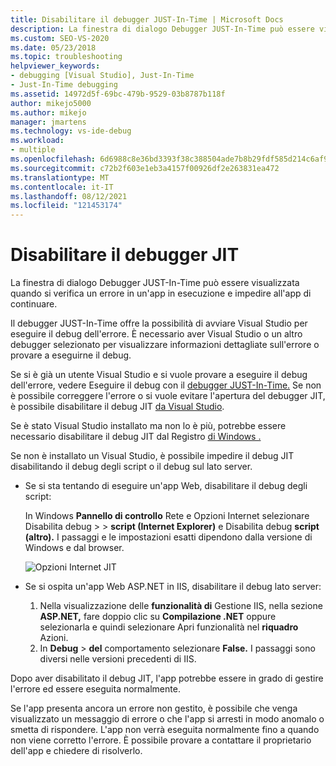 ```yaml
---
title: Disabilitare il debugger JUST-In-Time | Microsoft Docs
description: La finestra di dialogo Debugger JUST-In-Time può essere visualizzata quando si verifica un errore in un'app. Informazioni sulle operazioni che è possibile eseguire in questo caso e sui modi per impedirlo.
ms.custom: SEO-VS-2020
ms.date: 05/23/2018
ms.topic: troubleshooting
helpviewer_keywords:
- debugging [Visual Studio], Just-In-Time
- Just-In-Time debugging
ms.assetid: 14972d5f-69bc-479b-9529-03b8787b118f
author: mikejo5000
ms.author: mikejo
manager: jmartens
ms.technology: vs-ide-debug
ms.workload:
- multiple
ms.openlocfilehash: 6d6988c8e36bd3393f38c388504ade7b8b29fdf585d214c6af9296dc3d6207f3
ms.sourcegitcommit: c72b2f603e1eb3a4157f00926df2e263831ea472
ms.translationtype: MT
ms.contentlocale: it-IT
ms.lasthandoff: 08/12/2021
ms.locfileid: "121453174"
---
```

# <a name="disable-the-just-in-time-debugger"></a>Disabilitare il debugger JIT

La finestra di dialogo Debugger JUST-In-Time può essere visualizzata quando si verifica un errore in un'app in esecuzione e impedire all'app di continuare.

Il debugger JUST-In-Time offre la possibilità di avviare Visual Studio per eseguire il debug dell'errore. È necessario aver Visual Studio o un altro debugger selezionato per visualizzare informazioni dettagliate sull'errore o provare a eseguirne il debug.

Se si è già un utente Visual Studio e si vuole provare a eseguire il debug dell'errore, vedere Eseguire il debug con il [debugger JUST-In-Time.](../debugger/debug-using-the-just-in-time-debugger.md) Se non è possibile correggere l'errore o si vuole evitare l'apertura del debugger JIT, è possibile disabilitare il debug JIT [da Visual Studio](debug-using-the-just-in-time-debugger.md#BKMK_Enabling).

Se è stato Visual Studio installato ma non lo è più, potrebbe essere necessario disabilitare il debug JIT dal Registro [di Windows .](debug-using-the-just-in-time-debugger.md#disable-just-in-time-debugging-from-the-windows-registry)

Se non è installato un Visual Studio, è possibile impedire il debug JIT disabilitando il debug degli script o il debug sul lato server.

- Se si sta tentando di eseguire un'app Web, disabilitare il debug degli script:

  In Windows **Pannello di controllo** Rete e Opzioni Internet selezionare Disabilita debug  >    >   **script (Internet Explorer)** e Disabilita debug **script (altro).** I passaggi e le impostazioni esatti dipendono dalla versione di Windows e dal browser.

  ![Opzioni Internet JIT](../debugger/media/jitinternetoptions.png "Opzioni Internet JIT")

- Se si ospita un'app Web ASP.NET in IIS, disabilitare il debug lato server:

  1. Nella visualizzazione delle **funzionalità di** Gestione IIS, nella sezione **ASP.NET,** fare doppio clic  su **Compilazione .NET** oppure selezionarla e quindi selezionare Apri funzionalità nel **riquadro** Azioni.
  1. In **Debug**  >  **del** comportamento selezionare **False.** I passaggi sono diversi nelle versioni precedenti di IIS.

Dopo aver disabilitato il debug JIT, l'app potrebbe essere in grado di gestire l'errore ed essere eseguita normalmente.

Se l'app presenta ancora un errore non gestito, è possibile che venga visualizzato un messaggio di errore o che l'app si arresti in modo anomalo o smetta di rispondere. L'app non verrà eseguita normalmente fino a quando non viene corretto l'errore. È possibile provare a contattare il proprietario dell'app e chiedere di risolverlo.
